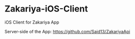 # Zakariya-iOS-Client
iOS Client for Zakariya App

Server-side of the App:
https://github.com/Said13/ZakariyaApi
